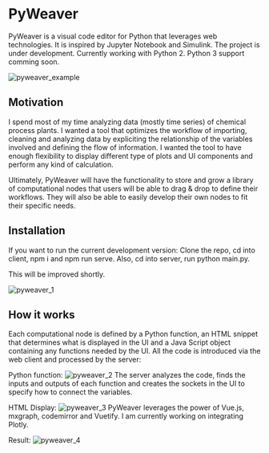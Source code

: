 # PyWeaver
PyWeaver is a visual code editor for Python that leverages web technologies. It is inspired by Jupyter Notebook and Simulink. The project is under development.
Currently working with Python 2. Python 3 support comming soon.

![pyweaver_example](https://user-images.githubusercontent.com/6884660/58805403-65e72780-85ea-11e9-9d7f-4eb8cb5aeb45.PNG)

## Motivation
I spend most of my time analyzing data (mostly time series) of chemical process plants. I wanted a tool that optimizes the workflow of importing, cleaning and analyzing data by expliciting the relationship of the variables involved and defining the flow of information.
I wanted the tool to have enough flexibility to display different type of plots and UI components and perform any kind of calculation.

Ultimately, PyWeaver will have the functionality to store and grow a library of computational nodes that users will be able to drag & drop to define their workflows. They will also be able to easily develop their own nodes to fit their specific needs.

## Installation
If you want to run the current development version:
Clone the repo, cd into client, npm i and npm run serve.
Also, cd into server, run python main.py.

This will be improved shortly.

![pyweaver_1](https://user-images.githubusercontent.com/6884660/57988776-70d97e00-7a68-11e9-9bb5-7f304aec0bac.PNG)

## How it works

Each computational node is defined by a Python function, an HTML snippet that determines what is displayed in the UI and a Java Script object containing any functions needed by the UI. All the code is introduced via the web client and processed by the server:

Python function:
![pyweaver_2](https://user-images.githubusercontent.com/6884660/57988857-5eac0f80-7a69-11e9-94e3-8884114598fd.PNG)
The server analyzes the code, finds the inputs and outputs of each function and creates the sockets in the UI to specify how to connect the variables.

HTML Display:
![pyweaver_3](https://user-images.githubusercontent.com/6884660/57988860-68357780-7a69-11e9-8ee4-18c6ad9742a3.PNG)
PyWeaver leverages the power of Vue.js, mxgraph, codemirror and Vuetify. I am currently working on integrating Plotly.

Result:
![pyweaver_4](https://user-images.githubusercontent.com/6884660/57988881-9dda6080-7a69-11e9-92cd-19dca7ef42b1.PNG)
